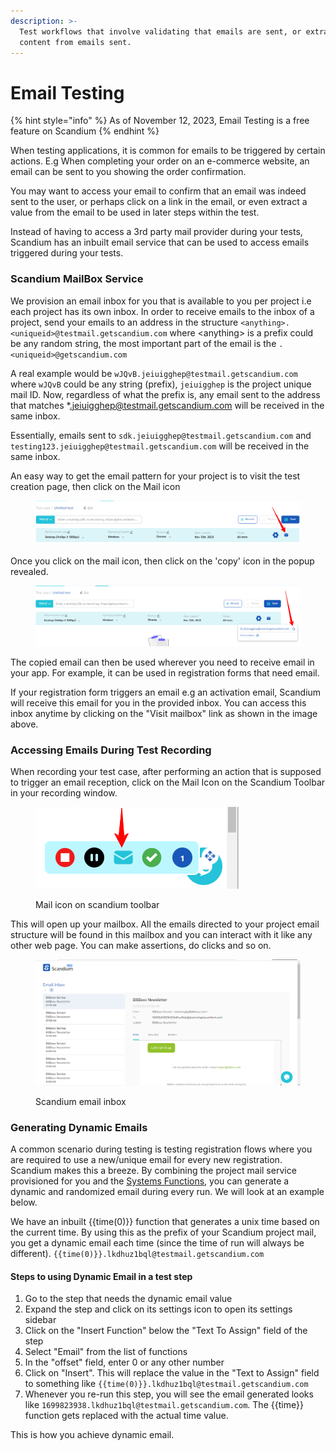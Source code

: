 ```yaml
---
description: >-
  Test workflows that involve validating that emails are sent, or extracting
  content from emails sent.
---
```


# Email Testing

{% hint style="info" %}
As of November 12, 2023, Email Testing is a free feature on Scandium
{% endhint %}

When testing applications, it is common for emails to be triggered by certain actions. E.g When completing your order on an e-commerce website, an email can be sent to you showing the order confirmation.

You may want to access your email to confirm that an email was indeed sent to the user, or perhaps click on a link in the email, or even extract a value from the email to be used in later steps within the test.

Instead of having to access a 3rd party mail provider during your tests, Scandium has an inbuilt email service that can be used to access emails triggered during your tests.

### Scandium MailBox Service

We provision an email inbox for you that is available to you per project i.e each project has its own inbox. In order to receive emails to the inbox of a project, send your emails to an address in the structure `<anything>.<uniqueid>@testmail.getscandium.com` where \<anything> is a prefix could be any random string, the most important part of the email is the `.<uniqueid>@getscandium.com`

A real example would be `wJQvB.jeiuigghep@testmail.getscandium.com` where `wJQvB` could be any string (prefix), `jeiuigghep` is the project unique mail ID.  Now, regardless of what the prefix is, any email sent to the address that matches \*.jeiuigghep@testmail.getscandium.com will be received in the same inbox.

Essentially, emails sent to `sdk.jeiuigghep@testmail.getscandium.com` and `testing123.jeiuigghep@testmail.getscandium.com` will be received in the same inbox.

An easy way to get the email pattern for your project is to visit the test creation page, then click on the Mail icon

<figure><img src=".gitbook/assets/image (3) (1) (1).png" alt=""><figcaption></figcaption></figure>

Once you click on the mail icon, then click on the 'copy' icon in the popup revealed.

<figure><img src=".gitbook/assets/image (5) (1) (1).png" alt=""><figcaption></figcaption></figure>

The copied email can then be used wherever you need to receive email in your app. For example, it can be used in registration forms that need email.

If your registration form triggers an email e.g an activation email, Scandium will receive this email for you in the provided inbox. You can access this inbox anytime by clicking on the "Visit mailbox" link as shown in the image above.

### Accessing Emails During Test Recording

When recording your test case, after performing an action that is supposed to trigger an email reception, click on the Mail Icon on the Scandium Toolbar in your recording window.

<figure><img src=".gitbook/assets/image (6) (1) (1).png" alt=""><figcaption><p>Mail icon on scandium toolbar</p></figcaption></figure>

This will open up your mailbox. All the emails directed to your project email structure will be found in this mailbox and you can interact with it like any other web page. You can make assertions, do clicks and so on.

<figure><img src=".gitbook/assets/image (7) (1) (1).png" alt=""><figcaption><p>Scandium email inbox</p></figcaption></figure>

### Generating Dynamic Emails

A common scenario during testing is testing registration flows where you are required to use a new/unique email for every new registration. Scandium makes this a breeze. By combining the project mail service provisioned for you and the [Systems Functions](system-functions.md), you can generate a dynamic and randomized email during every run. We will look at an example below.

We have an inbuilt \{{time(0)\}} function that generates a unix time based on the current time. By using this as the prefix of your Scandium project mail, you get a dynamic email each time (since the time of run will always be different). `{{time(0)}}.lkdhuz1bql@testmail.getscandium.com`



#### Steps to using Dynamic Email in a test step

1. Go to the step that needs the dynamic email value
2. Expand the step and click on its settings icon to open its settings sidebar
3. Click on the "Insert Function" below the "Text To Assign" field of the step
4. Select "Email" from the list of functions
5. In the "offset" field, enter 0 or any other number
6. Click on "Insert". This will replace the value in the "Text to Assign" field to something like `{{time(0)}}.lkdhuz1bql@testmail.getscandium.com`
7. Whenever you re-run this step, you will see the email generated looks like `1699823938.lkdhuz1bql@testmail.getscandium.com`. The \{{time\}} function gets replaced with the actual time value.

This is how you achieve dynamic email.

